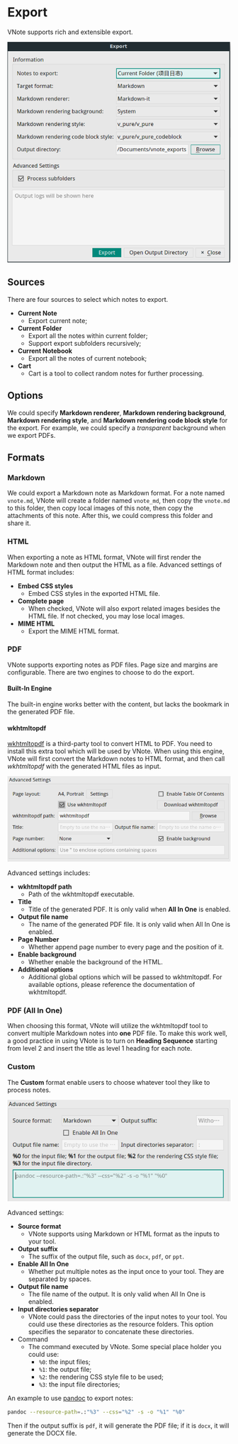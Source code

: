 # Export
VNote supports rich and extensible export.

![](_v_images/_1522153820_1561893453.png)

## Sources
There are four sources to select which notes to export.

- **Current Note**
    - Export current note;
- **Current Folder**
    - Export all the notes within current folder;
    - Support export subfolders recursively;
- **Current Notebook**
    - Export all the notes of current notebook;
- **Cart**
    - Cart is a tool to collect random notes for further processing.

## Options
We could specify **Markdown renderer**, **Markdown rendering background**, **Markdown rendering style**, and **Markdown rendering code block style** for the export. For example, we could specify a *transparent* background when we export PDFs.

## Formats
### Markdown
We could export a Markdown note as Markdown format. For a note named `vnote.md`, VNote will create a folder named `vnote_md`, then copy the `vnote.md` to this folder, then copy local images of this note, then copy the attachments of this note. After this, we could compress this folder and share it.

### HTML
When exporting a note as HTML format, VNote will first render the Markdown note and then output the HTML as a file. Advanced settings of HTML format includes:

- **Embed CSS styles**
    - Embed CSS styles in the exported HTML file.
- **Complete page**
    - When checked, VNote will also export related images besides the HTML file. If not checked, you may lose local images.
- **MIME HTML**
    - Export the MIME HTML format.

### PDF
VNote supports exporting notes as PDF files. Page size and margins are configurable. There are two engines to choose to do the export.

#### Built-In Engine
The built-in engine works better with the content, but lacks the bookmark in the generated PDF file.

#### wkhtmltopdf
[wkhtmltopdf](https://wkhtmltopdf.org/) is a third-party tool to convert HTML to PDF. You need to install this extra tool which will be used by VNote. When using this engine, VNote will first convert the Markdown notes to HTML format, and then call *wkhtmltopdf* with the generated HTML files as input.

![](_v_images/_1522239414_1120116148.png)

Advanced settings includes:

- **wkhtmltopdf path**
    - Path of the wkhtmltopdf executable.
- **Title**
    - Title of the generated PDF. It is only valid when **All In One** is enabled.
- **Output file name**
    - The name of the generated PDF file. It is only valid when All In One is enabled.
- **Page Number**
    - Whether append page number to every page and the position of it.
- **Enable background**
    - Whether enable the background of the HTML.
- **Additional options**
    - Additional global options which will be passed to wkhtmltopdf. For available options, please reference the documentation of wkhtmltopdf.

### PDF (All In One)
When choosing this format, VNote will utilize the wkhtmltopdf tool to convert multiple Markdown notes into **one** PDF file. To make this work well, a good practice in using VNote is to turn on **Heading Sequence** starting from level 2 and insert the title as level 1 heading for each note.

### Custom
The **Custom** format enable users to choose whatever tool they like to process notes.

![](_v_images/_1522240083_877026964.png)

Advanced settings:

- **Source format**
    - VNote supports using Markdown or HTML format as the inputs to your tool.
- **Output suffix**
    - The suffix of the output file, such as `docx`, `pdf`, or `ppt`.
- **Enable All In One**
    - Whether put multiple notes as the input once to your tool. They are separated by spaces.
- **Output file name**
    - The file name of the output. It is only valid when All In One is enabled.
- **Input directories separator**
    - VNote could pass the directories of the input notes to your tool. You could use these directories as the resource folders. This option specifies the separator to concatenate these directories.
- Command
    - The command executed by VNote. Some special place holder you could use:
        - `%0`: the input files;
        - `%1`: the output file;
        - `%2`: the rendering CSS style file to be used;
        - `%3`: the input file directories;

An example to use [pandoc](http://pandoc.org) to export notes:

```sh
pandoc --resource-path=.:"%3" --css="%2" -s -o "%1" "%0"
```

Then if the output suffix is `pdf`, it will generate the PDF file; if it is `docx`, it will generate the DOCX file.